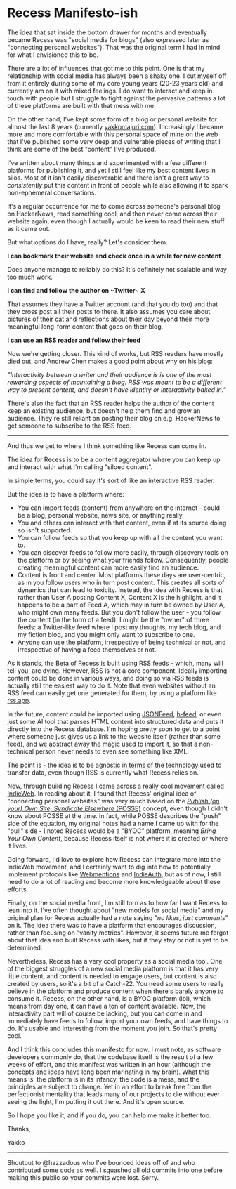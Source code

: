 # Recess Manifesto-ish

The idea that sat inside the bottom drawer for months and eventually became Recess was "social media for blogs" (also expressed later as "connecting personal websites"). That was the original term I had in mind for what I envisioned this to be.

There are a lot of influences that got me to this point. One is that my relationship with social media has always been a shaky one. I cut myself off from it entirely during some of my core young years (20-23 years old) and currently am on it with mixed feelings. I do want to interact and keep in touch with people but I struggle to fight against the pervasive patterns a lot of these platforms are built with that mess with me. 

On the other hand, I've kept some form of a blog or personal website for almost the last 8 years (currently [yakkomajuri.com](https://yakkomajuri.com)). Increasingly I became more and more comfortable with this personal space of mine on the web that I've published some very deep and vulnerable pieces of writing that I think are some of the best "content" I've produced. 

I've written about many things and experimented with a few different platforms for publishing it, and yet I still feel like my best content lives in silos. Most of it isn't easily discoverable and there isn't a great way to _consistently_ put this content in front of people while also allowing it to spark non-ephemeral conversations.

It's a regular occurrence for me to come across someone's personal blog on HackerNews, read something cool, and then never come across their website again, even though I actually would be keen to read their new stuff as it came out. 

But what options do I have, really? Let's consider them.

**I can bookmark their website and check once in a while for new content**

Does anyone manage to reliably do this? It's definitely not scalable and way too much work.

**I can find and follow the author on ~Twitter~ X**

That assumes they have a Twitter account (and that you do too) and that they cross post all their posts to there. It also assumes you care about pictures of their cat and reflections about their day beyond their more meaningful long-form content that goes on their blog.

**I can use an RSS reader and follow their feed**

Now we're getting closer. This kind of works, but RSS readers have mostly died out, and Andrew Chen makes a good point about why on [his blog](https://andrewchen.com/the-death-of-rss-in-a-single-graph/):

_"Interactivity between a writer and their audience is is one of the most rewarding aspects of maintaining a blog. RSS was meant to be a different way to present content, and doesn’t have identity or interactivity baked in."_

There's also the fact that an RSS reader helps the author of the content keep an existing audience, but doesn't help them find and grow an audience. They're still reliant on posting their blog on e.g. HackerNews to get someone to subscribe to the RSS feed.

------

And thus we get to where I think something like Recess can come in. 

The idea for Recess is to be a content aggregator where you can keep up and interact with what I'm calling "siloed content".

In simple terms, you could say it's sort of like an interactive RSS reader.

But the idea is to have a platform where:

- You can import feeds (content) from anywhere on the internet - could be a blog, personal website, news site, or anything really.
- You and others can interact with that content, even if at its source doing so isn't supported.
- You can follow feeds so that you keep up with all the content you want to.
- You can discover feeds to follow more easily, through discovery tools on the platform or by seeing what your friends follow. Consequently, people creating meaningful content can more easily find an audience.
- Content is front and center. Most platforms these days are user-centric, as in you follow users who in turn post content. This creates all sorts of dynamics that can lead to toxicity. Instead, the idea with Recess is that rather than User A posting Content X, Content X is the highlight, and it happens to be a part of Feed A, which may in turn be owned by User A, who might own many feeds. But you don't follow the user - you follow the content (in the form of a feed). I might be the "owner" of three feeds: a Twitter-like feed where I post my thoughts, my tech blog, and my fiction blog, and you might only want to subscribe to one.
- Anyone can use the platform, irrespective of being technical or not, and irrespective of having a feed themselves or not.

As it stands, the Beta of Recess is built using RSS feeds - which, many will tell you, are dying. However, RSS is not a core component. Ideally importing content could be done in various ways, and doing so via RSS feeds is actually still the easiest way to do it. Note that even websites without an RSS feed can easily get one generated for them, by using a platform like [rss.app](https://rss.app/).

In the future, content could be imported using [JSONFeed](https://www.jsonfeed.org/), [h-feed](https://indieweb.org/h-feed), or even just some AI tool that parses HTML content into structured data and puts it directly into the Recess database. I'm hoping pretty soon to get to a point where someone just gives us a link to the website itself (rather than some feed), and we abstract away the magic used to import it, so that a non-technical person never needs to even see something like XML.

The point is - the idea is to be agnostic in terms of the technology used to transfer data, even though RSS is currently what Recess relies on.

Now, through building Recess I came across a really cool movement called [IndieWeb](https://indieweb.org/). In reading about it, I found that Recess' original idea of "connecting personal websites" was very much based on the [_Publish (on your) Own Site, Syndicate Elsewhere_ (POSSE)](https://indieweb.org/POSSE) concept, even though I didn't know about POSSE at the time. In fact, while POSSE describes the "push" side of the equation, my original notes had a name I came up with for the "pull" side - I noted Recess would be a "BYOC" platform, meaning _Bring Your Own Content_, because Recess itself is not where it is created or where it lives.

Going forward, I'd love to explore how Recess can integrate more into the IndieWeb movement, and I certainly want to dig into how to potentially implement protocols like [Webmentions](https://indieweb.org/Webmention) and [IndieAuth](https://indieweb.org/IndieAuth), but as of now, I still need to do a lot of reading and become more knowledgeable about these efforts.

Finally, on the social media front, I'm still torn as to how far I want Recess to lean into it. I've often thought about "new models for social media" and my original plan for Recess actually had a note saying "_no likes, just comments_" on it. The idea there was to have a platform that encourages discussion, rather than focusing on "vanity metrics". However, it seems future me forgot about that idea and built Recess with likes, but if they stay or not is yet to be determined. 

Nevertheless, Recess has a very cool property as a social media tool. One of the biggest struggles of a new social media platform is that it has very little content, and content is needed to engage users, but content is also created by users, so it's a bit of a Catch-22. You need some users to really believe in the platform and produce content when there's barely anyone to consume it. Recess, on the other hand, is a BYOC platform (lol), which means from day one, it can have a ton of content available. Now, the interactivity part will of course be lacking, but you can come in and immediately have feeds to follow, import your own feeds, and have things to do. It's usable and interesting from the moment you join. So that's pretty cool.

And I think this concludes this manifesto for now. I must note, as software developers commonly do, that the codebase itself is the result of a few weeks of effort, and this manifest was written in an hour (although the concepts and ideas have long been marinating in my brain). What this means is: the platform is in its infancy, the code is a mess, and the principles are subject to change. Yet in an effort to break free from the perfectionist mentality that leads many of our projects to die without ever seeing the light, I'm putting it out there. And it's open source.

So I hope you like it, and if you do, you can help me make it better too.

Thanks,

Yakko

------

Shoutout to @hazzadous who I've bounced ideas off of and who contributed some code as well. I squashed all old commits into one before making this public so your commits were lost. Sorry.